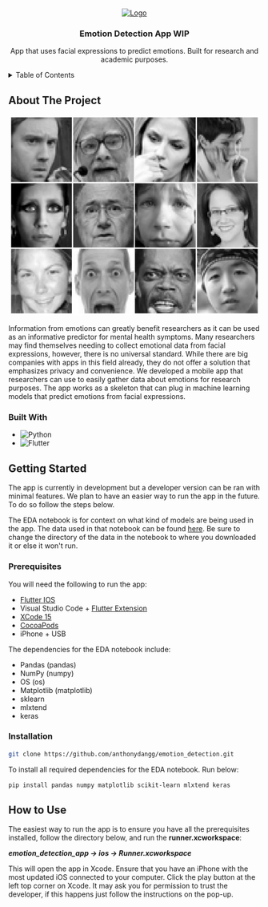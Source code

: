 <!-- Improved compatibility of back to top link: See: https://github.com/othneildrew/Best-README-Template/pull/73 -->
<a name="readme-top"></a>
<!--
*** Thanks for checking out the Best-README-Template. If you have a suggestion
*** that would make this better, please fork the repo and create a pull request
*** or simply open an issue with the tag "enhancement".
*** Don't forget to give the project a star!
*** Thanks again! Now go create something AMAZING! :D
-->

<!-- PROJECT LOGO -->
<br />
<div align="center">
  <a href="https://github.com/github_username/repo_name">
    <img src="https://media2.giphy.com/media/v1.Y2lkPTc5MGI3NjExMGtlZXZpeXRjOTBpbG04Mm5rY3JjdGgyYnF3eWdyZmUyc3NwcnRzZSZlcD12MV9pbnRlcm5hbF9naWZfYnlfaWQmY3Q9cw/ETY5vYoZjLD6Ibf37u/giphy.gif" alt="Logo" width="80" height="80">
  </a>

<h3 align="center">Emotion Detection App WIP</h3>

  <p align="center">
    App that uses facial expressions to predict emotions. Built for research
    and academic purposes.
    <br />
  </p>
</div>



<!-- TABLE OF CONTENTS -->
<details>
  <summary>Table of Contents</summary>
  <ol>
    <li>
      <a href="#about-the-project">About The Project</a>
      <ul>
        <li><a href="#built-with">Built With</a></li>
      </ul>
    </li>
    <li>
      <a href="#getting-started">Getting Started</a>
      <ul>
        <li><a href="#prerequisites">Prerequisites</a></li>
        <li><a href="#installation">Installation</a></li>
      </ul>
    </li>
    <li>
    <a href="#how-to-use">How to Use</a>

  </ol>
</details>



<!-- ABOUT THE PROJECT -->
## About The Project

<div align="center">
  <img src="fer_img.jpeg" alt="Logo" width="500" height="400">
</div>


Information from emotions can greatly benefit researchers as it can be used as an informative predictor for mental health symptoms. Many researchers may find themselves needing to collect emotional data from facial expressions, however, there is no universal standard. While there are big companies with apps in this field already, they do not offer a solution that emphasizes privacy and convenience. We developed a mobile app that researchers can use to easily gather data about emotions for research purposes. The app works as a skeleton that can plug in machine learning models that predict emotions from facial expressions.




### Built With

* ![Python](https://img.shields.io/badge/python-3670A0?style=for-the-badge&logo=python&logoColor=ffdd54)
* ![Flutter](https://img.shields.io/badge/Flutter-%2302569B.svg?style=for-the-badge&logo=Flutter&logoColor=white)




<!-- GETTING STARTED -->
## Getting Started

The app is currently in development but a developer version can be ran with minimal features. We plan to have an easier way to run the app in the future. To do so follow the steps below.

The EDA notebook is for context on what kind of models are being used in the app. The data used in that notebook can be found [here](https://paperswithcode.com/dataset/fer2013). Be sure to change the directory of the data in the notebook to where you downloaded it or else it won't run.

### Prerequisites

You will need the following to run the app:
* [Flutter IOS](https://docs.flutter.dev/get-started/install/macos/mobile-ios)
* Visual Studio Code + [Flutter Extension](https://marketplace.visualstudio.com/items?itemName=Dart-Code.flutter)
* [XCode 15](https://developer.apple.com/xcode/)
* [CocoaPods](https://guides.cocoapods.org/using/getting-started.html#installation)
* iPhone + USB

The dependencies for the EDA notebook include:
- Pandas (pandas)
- NumPy (numpy)
- OS (os)
- Matplotlib (matplotlib)
- sklearn
- mlxtend
- keras



### Installation

   ```sh
   git clone https://github.com/anthonydangg/emotion_detection.git
   ```

To install all required dependencies for the EDA notebook. Run below:

  ```sh
  pip install pandas numpy matplotlib scikit-learn mlxtend keras
  ```




<!-- USAGE EXAMPLES -->
## How to Use

The easiest way to run the app is to ensure you have all the prerequisites installed, follow the directory below, and run the **runner.xcworkspace**:

**_emotion_detection_app -> ios -> Runner.xcworkspace_**

This will open the app in Xcode. Ensure that you have an iPhone with the most updated iOS connected to your computer. Click the play button at the left top corner on Xcode. It may ask you for permission to trust the developer, if this happens just follow the instructions on the pop-up.
